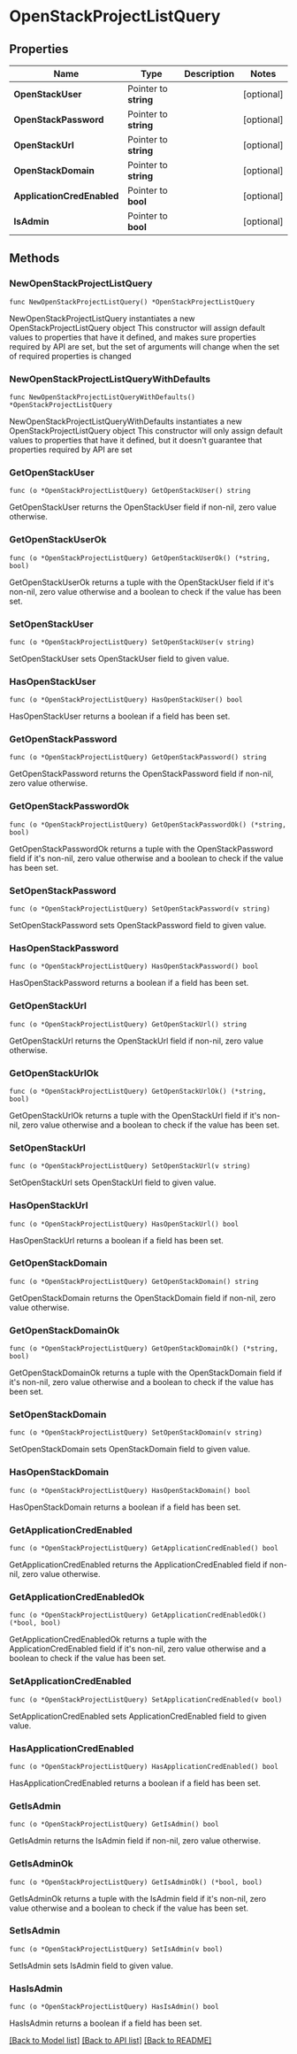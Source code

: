 # OpenStackProjectListQuery

## Properties

Name | Type | Description | Notes
------------ | ------------- | ------------- | -------------
**OpenStackUser** | Pointer to **string** |  | [optional] 
**OpenStackPassword** | Pointer to **string** |  | [optional] 
**OpenStackUrl** | Pointer to **string** |  | [optional] 
**OpenStackDomain** | Pointer to **string** |  | [optional] 
**ApplicationCredEnabled** | Pointer to **bool** |  | [optional] 
**IsAdmin** | Pointer to **bool** |  | [optional] 

## Methods

### NewOpenStackProjectListQuery

`func NewOpenStackProjectListQuery() *OpenStackProjectListQuery`

NewOpenStackProjectListQuery instantiates a new OpenStackProjectListQuery object
This constructor will assign default values to properties that have it defined,
and makes sure properties required by API are set, but the set of arguments
will change when the set of required properties is changed

### NewOpenStackProjectListQueryWithDefaults

`func NewOpenStackProjectListQueryWithDefaults() *OpenStackProjectListQuery`

NewOpenStackProjectListQueryWithDefaults instantiates a new OpenStackProjectListQuery object
This constructor will only assign default values to properties that have it defined,
but it doesn't guarantee that properties required by API are set

### GetOpenStackUser

`func (o *OpenStackProjectListQuery) GetOpenStackUser() string`

GetOpenStackUser returns the OpenStackUser field if non-nil, zero value otherwise.

### GetOpenStackUserOk

`func (o *OpenStackProjectListQuery) GetOpenStackUserOk() (*string, bool)`

GetOpenStackUserOk returns a tuple with the OpenStackUser field if it's non-nil, zero value otherwise
and a boolean to check if the value has been set.

### SetOpenStackUser

`func (o *OpenStackProjectListQuery) SetOpenStackUser(v string)`

SetOpenStackUser sets OpenStackUser field to given value.

### HasOpenStackUser

`func (o *OpenStackProjectListQuery) HasOpenStackUser() bool`

HasOpenStackUser returns a boolean if a field has been set.

### GetOpenStackPassword

`func (o *OpenStackProjectListQuery) GetOpenStackPassword() string`

GetOpenStackPassword returns the OpenStackPassword field if non-nil, zero value otherwise.

### GetOpenStackPasswordOk

`func (o *OpenStackProjectListQuery) GetOpenStackPasswordOk() (*string, bool)`

GetOpenStackPasswordOk returns a tuple with the OpenStackPassword field if it's non-nil, zero value otherwise
and a boolean to check if the value has been set.

### SetOpenStackPassword

`func (o *OpenStackProjectListQuery) SetOpenStackPassword(v string)`

SetOpenStackPassword sets OpenStackPassword field to given value.

### HasOpenStackPassword

`func (o *OpenStackProjectListQuery) HasOpenStackPassword() bool`

HasOpenStackPassword returns a boolean if a field has been set.

### GetOpenStackUrl

`func (o *OpenStackProjectListQuery) GetOpenStackUrl() string`

GetOpenStackUrl returns the OpenStackUrl field if non-nil, zero value otherwise.

### GetOpenStackUrlOk

`func (o *OpenStackProjectListQuery) GetOpenStackUrlOk() (*string, bool)`

GetOpenStackUrlOk returns a tuple with the OpenStackUrl field if it's non-nil, zero value otherwise
and a boolean to check if the value has been set.

### SetOpenStackUrl

`func (o *OpenStackProjectListQuery) SetOpenStackUrl(v string)`

SetOpenStackUrl sets OpenStackUrl field to given value.

### HasOpenStackUrl

`func (o *OpenStackProjectListQuery) HasOpenStackUrl() bool`

HasOpenStackUrl returns a boolean if a field has been set.

### GetOpenStackDomain

`func (o *OpenStackProjectListQuery) GetOpenStackDomain() string`

GetOpenStackDomain returns the OpenStackDomain field if non-nil, zero value otherwise.

### GetOpenStackDomainOk

`func (o *OpenStackProjectListQuery) GetOpenStackDomainOk() (*string, bool)`

GetOpenStackDomainOk returns a tuple with the OpenStackDomain field if it's non-nil, zero value otherwise
and a boolean to check if the value has been set.

### SetOpenStackDomain

`func (o *OpenStackProjectListQuery) SetOpenStackDomain(v string)`

SetOpenStackDomain sets OpenStackDomain field to given value.

### HasOpenStackDomain

`func (o *OpenStackProjectListQuery) HasOpenStackDomain() bool`

HasOpenStackDomain returns a boolean if a field has been set.

### GetApplicationCredEnabled

`func (o *OpenStackProjectListQuery) GetApplicationCredEnabled() bool`

GetApplicationCredEnabled returns the ApplicationCredEnabled field if non-nil, zero value otherwise.

### GetApplicationCredEnabledOk

`func (o *OpenStackProjectListQuery) GetApplicationCredEnabledOk() (*bool, bool)`

GetApplicationCredEnabledOk returns a tuple with the ApplicationCredEnabled field if it's non-nil, zero value otherwise
and a boolean to check if the value has been set.

### SetApplicationCredEnabled

`func (o *OpenStackProjectListQuery) SetApplicationCredEnabled(v bool)`

SetApplicationCredEnabled sets ApplicationCredEnabled field to given value.

### HasApplicationCredEnabled

`func (o *OpenStackProjectListQuery) HasApplicationCredEnabled() bool`

HasApplicationCredEnabled returns a boolean if a field has been set.

### GetIsAdmin

`func (o *OpenStackProjectListQuery) GetIsAdmin() bool`

GetIsAdmin returns the IsAdmin field if non-nil, zero value otherwise.

### GetIsAdminOk

`func (o *OpenStackProjectListQuery) GetIsAdminOk() (*bool, bool)`

GetIsAdminOk returns a tuple with the IsAdmin field if it's non-nil, zero value otherwise
and a boolean to check if the value has been set.

### SetIsAdmin

`func (o *OpenStackProjectListQuery) SetIsAdmin(v bool)`

SetIsAdmin sets IsAdmin field to given value.

### HasIsAdmin

`func (o *OpenStackProjectListQuery) HasIsAdmin() bool`

HasIsAdmin returns a boolean if a field has been set.


[[Back to Model list]](../README.md#documentation-for-models) [[Back to API list]](../README.md#documentation-for-api-endpoints) [[Back to README]](../README.md)


